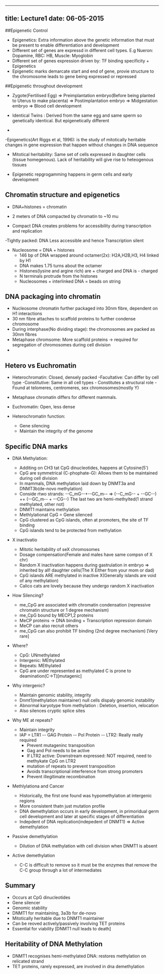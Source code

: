 -------------------------------
title: Lecture1
date: 06-05-2015
-------------------------------

##Epigenetic Control
- Epigenetics: Extra information above the genetic information
that must be present to enable differentiation and development
- Different set of genes are expressd in different cell types.
E.g Nueron: Dopamine, RBC: HB, Muscle: Myoglobin
- Different set of genes expression driven by: TF binding specificity + Epigenetics
- Epigenetic marks demarcate start and end of gene, provie structure to the chromosome
leads to gene being expressed or repressed


##Epigenetic throughout development 
- Zygote(Fertilised Egg) => Preimplantation embryo(Before being planted to
Uterus to make placenta) => Postimplantation embryo => Midgestation embryo
=> Blood cell development

- Identical Twins : Derived from the same egg and same sperm 
so genetically identical. But epigenetically different
- 

-Epigenetics(Art Riggs et al, 1996): is the study of mitotically
heritable changes in gene expression that happen without changes in
DNA sequence

- Mitotical heritability: Same set of cells expressed in daughter cells
(tissue homegenous). Lack of heritability will give rise
to heteogenous tissues


- Epigenetic repgrogamming happens in germ cells and early development

## Chromatin structure and epigenetics

- DNA+histones = chromatin
- 2 meters of DNA compacted by chromatin to ~10 mu

- Compact DNA creates problems for accessibility during transcription
and replication

-Tightly packed: DNA Less accessible and hence Transcription silent

- Nucleosome = DNA + histones
	- 146 bp of DNA wrapped around octamer(2x): H2A,H2B,H3, H4 linked by H1
	- DNA makes 1.75 turns about the octamer
	- Histones(lysine and argine rich) are + charged and DNA is - charged
	- N terminals protrude from the histones
	- Nucleosomes + interlinked DNA = beads on string


## DNA packaging into chromatin

- Nucleosome chromatin further packaged into 30nm fibre, dependent on H1 interactions
- 30 nm fibre attaches to scaffold proteins to further condense chromosome
- During interphase(No dividing stage): the chromosomes are packed as 30nm fibres
- Metaphase chromsome: More scaffold proteins -> required for segregation of chromosomes
during cell division
-  

## Hetero vs Euchromatin
- Heterochromatin: Closed, densely packed
	-Facultative: Can differ by cell type
	-Constitutive: Same in all cell types
		- Constitutes a structural role
		- Found at telomeres, centromeres, sex chromosomes(mostly Y)
- Metaphase chromatin differs for different mammals.

- Euchromatin: Open, less dense


- Heterochromatin function:
	- Gene silencing
	- Maintain the integrity of the genome


## Specific DNA marks

- DNA Methylation:
	- Additing on CH3 tat CpG dinucleotides, happens at Cytosine(5')
	- CpG are symmetrical (C-phophate-G): Allows them to be maintained during cell division
	- In mammals, DNA methylation laid down by DNMT3a and DNMT3b(de-novo methylation)
	- Conside rtwo strands: --C_mG--+--GC_m-- => (--C_mG-- + --GC--) ++ (--GC_m-- + --CG--)
	The last two are hemi-methylted(1 strand methylated, other not)
	- DNMT1 maintains methylation
	- Methlylationat CpG = Gene silenced
	- CpG clustered as CpG islands, often at promoters, the site of TF binding
	- CpG islands tend to be protected from methylation

- X inactivatio
	- Mitotic heritability of seX chromosomes
	- Dosage compensation(Female and males have same compsn of X chr)
	- Random X inactivation happens during gastrulation in embryo => inherited by all! daughter cells(The X Either from your mom or dad)
	- CpG islands ARE methylated in inactive X(Generally islands are void of any methylation)
	- Calico cats are lovely because they undergo random X inactivation
	
- How Silencing?
	- me_CpG are associated with chromatin condensation (repressive chromatin structure or 1 degree mechanism)
	- me_CpG bound by MECP1,2 proteins
	- MeCP proteins -> DNA binding + Transcription repression domain
	- MeCP can also recruit others 
	- me_CpG can also prohibit TF binding (2nd degree mechanism) [Very rare]

- Where?
	- CpG:  UNmethylated
	- Intergenic: MEthylated
	- Repeats: MEthylated
	- CpG are under represented as methylated C is prone to deamination(C->T)[mutagenic]

- Why intergenic?
	- Maintain genomic stability, integrity
	- Dnmt1(methylation maintainer) null cells dispaly genomic instability
	- Abnormal karyotype from methylation : Deletion, insertion, relocation
	- Also silences cryptic splice sites
- Why ME at repeats?
	- Maintain integrity
	- IAP = LTR1 -- GAG Protein -- Pol Protein -- LTR2: Really really required
		- Prevent mutageninc transposition
		- Gag and Pol needs to be active
		- If LTR2 active: Downstream expressed: NOT required, need to methykate CpG on LTR2
		- mutation of repeats to prevent transposition
		- Avoids transcriptional interference from strong promoters
        -   Prevent illegitimate recombination

- Methlylationa and Cancer
    - Historically, the first one found was hypomethylation at intergenic regions
    - More consistent thatn just mutation profile
    - DNA demethylation occurs in early development, in primoridual germ cell development
    and later at specific stages of differentiation
    - Indepdent of DNA replication(indepedent of  DNMT1) => Active demethylation

- Passive demethylation
    - Dilution of DNA methylation with cell division when DNMT1 is absent

- Active demethylation
    - C-C is difficult to remove so it must be the enzymes that remove the C-C group through a lot of intermediates

## Summary
-   Occurs at CpG dinucleotides
-  Gene silencer
- Genomic stability
- DNMT1 for maintaining, 3a3b for de-novo
- Mitotically heritable due to DNMT1 maintainer
- Can be reoved actively/passively involving TET proteins
- Essential for viability [DNMT1 null leads to death]

## Heritability of DNA Methylation
- DNMT1 recognises hemi-methylated DNA: restores methylation on relicated strand
- TET proteins, rarely expressed, are involved in dna demethylation

